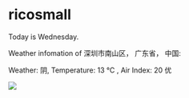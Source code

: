 # ricosmall

Today is Wednesday.

Weather infomation of 深圳市南山区， 广东省， 中国: 

Weather: 阴, Temperature: 13 ℃ , Air Index: 20 优

<img src="https://github-readme-stats.vercel.app/api?username=ricosmall&show_icons=true" />
